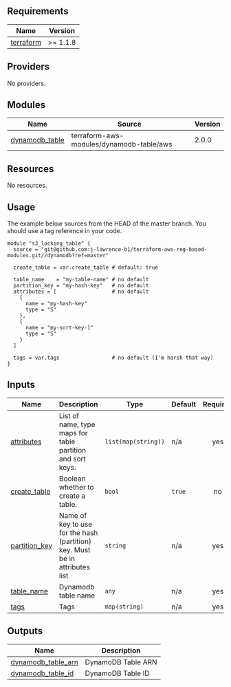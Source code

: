 ## Requirements

| Name | Version |
|------|---------|
| <a name="requirement_terraform"></a> [terraform](#requirement\_terraform) | >= 1.1.8 |

## Providers

No providers.

## Modules

| Name | Source | Version |
|------|--------|---------|
| <a name="module_dynamodb_table"></a> [dynamodb\_table](#module\_dynamodb\_table) | terraform-aws-modules/dynamodb-table/aws | 2.0.0 |

## Resources

No resources.

## Usage
The example below sources from the HEAD of the master branch. You should use a tag reference in your code.
```
module "s3_locking_table" {
  source = "git@github.com:j-lawrence-b1/terraform-aws-reg-based-modules.git//dynamodb?ref=master"

  create_table = var.create_table # default: true

  table_name    = "my-table-name" # no default
  partition_key = "my-hash-key"   # no default
  attributes = [                  # no default
    {
      name = "my-hash-key"
      type = "S"
    },
    {
      name = "my-sort-key-1"
      type = "S"
    }
  ]

  tags = var.tags                 # no default (I'm harsh that way)
}
```

## Inputs

| Name | Description | Type | Default | Required |
|------|-------------|------|---------|:--------:|
| <a name="input_attributes"></a> [attributes](#input\_attributes) | List of name, type maps for table partition and sort keys. | `list(map(string))` | n/a | yes |
| <a name="input_create_table"></a> [create\_table](#input\_create\_table) | Boolean whether to create a table. | `bool` | `true` | no |
| <a name="input_partition_key"></a> [partition\_key](#input\_partition\_key) | Name of key to use for the hash (partition) key. Must be in attributes list | `string` | n/a | yes |
| <a name="input_table_name"></a> [table\_name](#input\_table\_name) | Dynamodb table name | `any` | n/a | yes |
| <a name="input_tags"></a> [tags](#input\_tags) | Tags | `map(string)` | n/a | yes |

## Outputs

| Name | Description |
|------|-------------|
| <a name="output_dynamodb_table_arn"></a> [dynamodb\_table\_arn](#output\_dynamodb\_table\_arn) | DynamoDB Table ARN |
| <a name="output_dynamodb_table_id"></a> [dynamodb\_table\_id](#output\_dynamodb\_table\_id) | DynamoDB Table ID |
